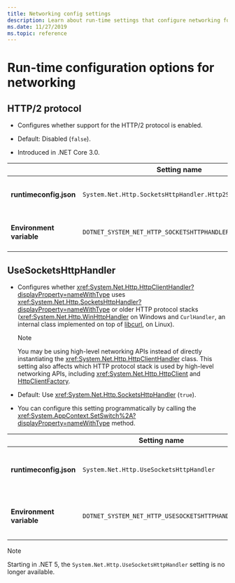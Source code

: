 ```yaml
---
title: Networking config settings
description: Learn about run-time settings that configure networking for .NET Core apps.
ms.date: 11/27/2019
ms.topic: reference
---
```

# Run-time configuration options for networking

## HTTP/2 protocol

- Configures whether support for the HTTP/2 protocol is enabled.

- Default: Disabled (`false`).

- Introduced in .NET Core 3.0.

| | Setting name | Values |
| - | - | - |
| **runtimeconfig.json** | `System.Net.Http.SocketsHttpHandler.Http2Support` | `false` - disabled<br/>`true` - enabled |
| **Environment variable** | `DOTNET_SYSTEM_NET_HTTP_SOCKETSHTTPHANDLER_HTTP2SUPPORT` | `0` - disabled<br/>`1` - enabled |

## UseSocketsHttpHandler

- Configures whether <xref:System.Net.Http.HttpClientHandler?displayProperty=nameWithType> uses <xref:System.Net.Http.SocketsHttpHandler?displayProperty=nameWithType> or older HTTP protocol stacks (<xref:System.Net.Http.WinHttpHandler> on Windows and `CurlHandler`, an internal class implemented on top of [libcurl](https://curl.haxx.se/libcurl/), on Linux).

  > [!NOTE]
  > You may be using high-level networking APIs instead of directly instantiating the <xref:System.Net.Http.HttpClientHandler> class. This setting also affects which HTTP protocol stack is used by high-level networking APIs, including <xref:System.Net.Http.HttpClient> and [HttpClientFactory](https://docs.microsoft.com/previous-versions/aspnet/hh995280(v%3dvs.118)).

- Default: Use <xref:System.Net.Http.SocketsHttpHandler> (`true`).

- You can configure this setting programmatically by calling the <xref:System.AppContext.SetSwitch%2A?displayProperty=nameWithType> method.

| | Setting name | Values |
| - | - | - |
| **runtimeconfig.json** | `System.Net.Http.UseSocketsHttpHandler` | `true` - enables the use of <xref:System.Net.Http.SocketsHttpHandler><br/>`false` - enables the use of <xref:System.Net.Http.WinHttpHandler> on Windows or [libcurl](https://curl.haxx.se/libcurl/) on Linux |
| **Environment variable** | `DOTNET_SYSTEM_NET_HTTP_USESOCKETSHTTPHANDLER` | `1` - enables the use of <xref:System.Net.Http.SocketsHttpHandler><br/>`0` - enables the use of <xref:System.Net.Http.WinHttpHandler> on Windows or [libcurl](https://curl.haxx.se/libcurl/) on Linux |

> [!NOTE]
> Starting in .NET 5, the `System.Net.Http.UseSocketsHttpHandler` setting is no longer available.
